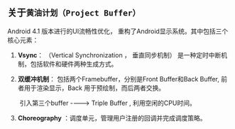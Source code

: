 ## 关于`黄油计划（Project Buffer）`

Android 4.1 版本进行的UI流畅性优化， 重构了Android显示系统。其中包括三个核心元素：

1. **Vsync**： （Vertical Synchronization ， 垂直同步机制） 是一种定时中断机制，包括软件和硬件两种生成方式。

2. **双缓冲机制**： 包括两个Framebuffer，分别是Front Buffer和Back Buffer, 前者用于渲染显示，Back 用于预绘制，而后两者交换。

   ​					 引入第三个buffer ----> Triple Buffer , 利用空闲的CPU时间。

3. **Choreography** ：调度单元，管理用户注册的回调并完成调度策略。



